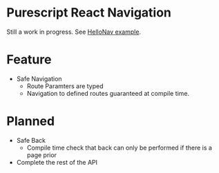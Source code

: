 # Purescript React Navigation

Still a work in progress. See [HelloNav example](https://github.com/jvliwanag/purescript-react-navigation/blob/master/examples/HelloNav/src/React/Navigation/Examples/HelloNav.purs).

# Feature

* Safe Navigation
  * Route Paramters are typed
  * Navigation to defined routes guaranteed at compile time.

# Planned

* Safe Back
  * Compile time check that back can only be performed if there is a page prior
* Complete the rest of the API
